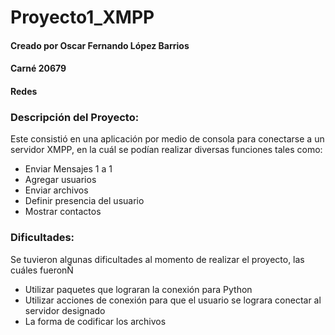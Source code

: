 # Proyecto1_XMPP

#### Creado por Oscar Fernando López Barrios
#### Carné 20679
#### Redes

### Descripción del Proyecto:
Este consistió en una aplicación por medio de consola para conectarse a un servidor XMPP, en la cuál se podían realizar diversas funciones tales como:
- Enviar Mensajes 1 a 1
- Agregar usuarios
- Enviar archivos
- Definir presencia del usuario
- Mostrar contactos

### Dificultades:
Se tuvieron algunas dificultades al momento de realizar el proyecto, las cuáles fueronÑ
- Utilizar paquetes que lograran la conexión para Python
- Utilizar acciones de conexión para que el usuario se lograra conectar al servidor designado
- La forma de codificar los archivos
